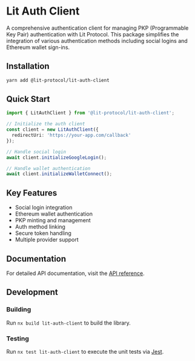 # Lit Auth Client

A comprehensive authentication client for managing PKP (Programmable Key Pair) authentication with Lit Protocol. This package simplifies the integration of various authentication methods including social logins and Ethereum wallet sign-ins.

## Installation

```bash
yarn add @lit-protocol/lit-auth-client
```

## Quick Start

```typescript
import { LitAuthClient } from '@lit-protocol/lit-auth-client';

// Initialize the auth client
const client = new LitAuthClient({
  redirectUri: 'https://your-app.com/callback'
});

// Handle social login
await client.initializeGoogleLogin();

// Handle wallet authentication
await client.initializeWalletConnect();
```

## Key Features

- Social login integration
- Ethereum wallet authentication
- PKP minting and management
- Auth method linking
- Secure token handling
- Multiple provider support

## Documentation

For detailed API documentation, visit the [API reference](https://docs.lit-js-sdk-v2.litprotocol.com/modules/lit_auth_client_src.html).

## Development

### Building

Run `nx build lit-auth-client` to build the library.

### Testing

Run `nx test lit-auth-client` to execute the unit tests via [Jest](https://jestjs.io).
